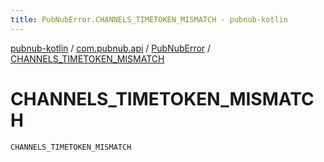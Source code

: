 ```yaml
---
title: PubNubError.CHANNELS_TIMETOKEN_MISMATCH - pubnub-kotlin
---
```


[pubnub-kotlin](../../index.html) / [com.pubnub.api](../index.html) / [PubNubError](index.html) / [CHANNELS_TIMETOKEN_MISMATCH](./-c-h-a-n-n-e-l-s_-t-i-m-e-t-o-k-e-n_-m-i-s-m-a-t-c-h.html)

# CHANNELS_TIMETOKEN_MISMATCH

`CHANNELS_TIMETOKEN_MISMATCH`